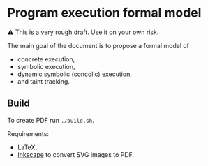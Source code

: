 # Program execution formal model #

:warning: This is a very rough draft. Use it on your own risk.

The main goal of the document is to propose a formal model of
  * concrete execution,
  * symbolic execution,
  * dynamic symbolic (concolic) execution,
  * and taint tracking.

## Build ##

To create PDF run `./build.sh`.

Requirements:
  * LaTeX,
  * [Inkscape](https://inkscape.org/en/) to convert SVG images to PDF.
